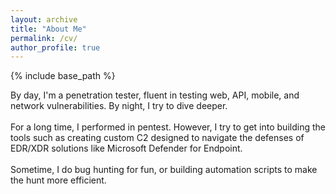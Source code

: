 ```yaml
---
layout: archive
title: "About Me"
permalink: /cv/
author_profile: true
---
```


{% include base_path %}

By day, I'm a penetration tester, fluent in testing web, API, mobile, and network vulnerabilities. By night, I try to dive deeper.  
<br />
For a long time, I performed in pentest. However, I try to get into building the tools such as creating custom C2 designed to navigate the defenses of EDR/XDR solutions like Microsoft Defender for Endpoint.  
<br />
Sometime, I do bug hunting for fun, or building automation scripts to make the hunt more efficient.  
<br />